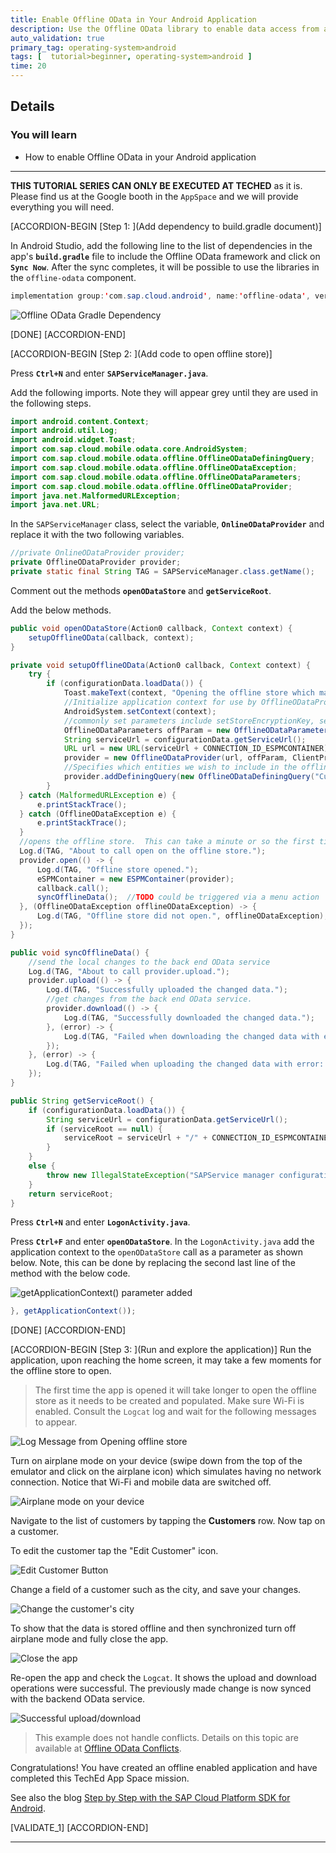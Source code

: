 ```yaml
---
title: Enable Offline OData in Your Android Application
description: Use the Offline OData library to enable data access from an on device database.
auto_validation: true
primary_tag: operating-system>android
tags: [  tutorial>beginner, operating-system>android ]
time: 20
---
```


## Details
### You will learn  
  - How to enable Offline OData in your Android application

---

**THIS TUTORIAL SERIES CAN ONLY BE EXECUTED AT TECHED**  as it is. Please find us at the Google booth in the `AppSpace` and we will provide everything you will need.


[ACCORDION-BEGIN [Step 1: ](Add dependency to build.gradle document)]

In Android Studio, add the following line to the list of dependencies in the app's **`build.gradle`** file to include the Offline OData framework and click on **`Sync Now`**.  After the sync completes, it will be possible to use the libraries in the `offline-odata` component.

```Java
implementation group:'com.sap.cloud.android', name:'offline-odata', version: sdkVersion
```

![Offline OData Gradle Dependency](offline-odata-gradle-file.png)

[DONE]
[ACCORDION-END]

[ACCORDION-BEGIN [Step 2: ](Add code to open offline store)]

Press **`Ctrl+N`** and enter **`SAPServiceManager.java`**.

Add the following imports.  Note they will appear grey until they are used in the following steps.

```Java
import android.content.Context;
import android.util.Log;
import android.widget.Toast;
import com.sap.cloud.mobile.odata.core.AndroidSystem;
import com.sap.cloud.mobile.odata.offline.OfflineODataDefiningQuery;
import com.sap.cloud.mobile.odata.offline.OfflineODataException;
import com.sap.cloud.mobile.odata.offline.OfflineODataParameters;
import com.sap.cloud.mobile.odata.offline.OfflineODataProvider;
import java.net.MalformedURLException;
import java.net.URL;
```

In the `SAPServiceManager` class, select the variable, **`OnlineODataProvider`** and replace it with the two following variables.

```Java
//private OnlineODataProvider provider;
private OfflineODataProvider provider;
private static final String TAG = SAPServiceManager.class.getName();
```


Comment out the methods **`openODataStore`** and **`getServiceRoot`**.


Add the below methods.

```Java
public void openODataStore(Action0 callback, Context context) {
    setupOfflineOData(callback, context);
}

private void setupOfflineOData(Action0 callback, Context context) {
    try {
        if (configurationData.loadData()) {
            Toast.makeText(context, "Opening the offline store which may take a few moments the first time it is opened.", Toast.LENGTH_LONG).show();
            //Initialize application context for use by OfflineODataProvider
            AndroidSystem.setContext(context);
            //commonly set parameters include setStoreEncryptionKey, setStoreName, setStorePath
            OfflineODataParameters offParam = new OfflineODataParameters();
            String serviceUrl = configurationData.getServiceUrl();
            URL url = new URL(serviceUrl + CONNECTION_ID_ESPMCONTAINER);
            provider = new OfflineODataProvider(url, offParam, ClientProvider.get());
            //Specifies which entities we wish to include in the offline store
            provider.addDefiningQuery(new OfflineODataDefiningQuery("Customers", "Customers", false));
        }
  } catch (MalformedURLException e) {
      e.printStackTrace();
  } catch (OfflineODataException e) {
      e.printStackTrace();
  }
  //opens the offline store.  This can take a minute or so the first time it is called as it is created and populated.
  Log.d(TAG, "About to call open on the offline store.");
  provider.open(() -> {
      Log.d(TAG, "Offline store opened.");
      eSPMContainer = new ESPMContainer(provider);
      callback.call();
      syncOfflineData();  //TODO could be triggered via a menu action
  }, (OfflineODataException offlineODataException) -> {
      Log.d(TAG, "Offline store did not open.", offlineODataException);
  });
}

public void syncOfflineData() {
    //send the local changes to the back end OData service
    Log.d(TAG, "About to call provider.upload.");
    provider.upload(() -> {
        Log.d(TAG, "Successfully uploaded the changed data.");
        //get changes from the back end OData service.
        provider.download(() -> {
            Log.d(TAG, "Successfully downloaded the changed data.");
        }, (error) -> {
            Log.d(TAG, "Failed when downloading the changed data with error: " + error.getMessage());
        });
    }, (error) -> {
        Log.d(TAG, "Failed when uploading the changed data with error: " + error.getMessage());
    });
}

public String getServiceRoot() {
    if (configurationData.loadData()) {
        String serviceUrl = configurationData.getServiceUrl();
        if (serviceRoot == null) {
            serviceRoot = serviceUrl + "/" + CONNECTION_ID_ESPMCONTAINER;
        }
    }
    else {
        throw new IllegalStateException("SAPService manager configurationData.loadData() failed.");
    }
    return serviceRoot;
}
```

Press **`Ctrl+N`** and enter **`LogonActivity.java`**.

Press **`Ctrl+F`** and enter **`openODataStore`**. In the `LogonActivity.java` add the application context to the `openODataStore` call as a parameter as shown below.  Note, this can be done by replacing the second last line of the method with the below code.

![getApplicationContext() parameter added](application-context-parameter.png)

```Java
}, getApplicationContext());
```

[DONE]
[ACCORDION-END]

[ACCORDION-BEGIN [Step 3: ](Run and explore the application)]
Run the application, upon reaching the home screen, it may take a few moments for the offline store to open.

> The first time the app is opened it will take longer to open the offline store as it needs to be created and populated.  Make sure Wi-Fi is enabled. Consult the `Logcat` log and wait for the following messages to appear.

![Log Message from Opening offline store](offline-store-opened.png)

Turn on airplane mode on your device (swipe down from the top of the emulator and click on the airplane icon) which simulates having no network connection. Notice that Wi-Fi and mobile data are switched off.

![Airplane mode on your device](airplane-mode.png)

Navigate to the list of customers by tapping the **Customers** row. Now tap on a customer.

To edit the customer tap the "Edit Customer" icon.

![Edit Customer Button](edit-customer-button.png)

Change a field of a customer such as the city, and save your changes.

![Change the customer's city](edit-customer-activity.png)

To show that the data is stored offline and then synchronized turn off airplane mode and fully close the app.

![Close the app](close-app.png)

Re-open the app and check the `Logcat`. It shows the upload and download operations were successful. The previously made change is now synced with the backend OData service.

![Successful upload/download](upload-successful.png)

> This example does not handle conflicts. Details on this topic are available at <a target="_blank" href="https://help.sap.com/doc/c2d571df73104f72b9f1b73e06c5609a/Latest/en-US/docs/user-guide/odata/Offline_OData_Handling_Errors_And_Conflicts.html">Offline OData Conflicts</a>.

Congratulations! You have created an offline enabled application and have completed this TechEd App Space mission. 

See also the blog <a target="_blank" href="https://blogs.sap.com/2018/10/15/step-by-step-with-the-sap-cloud-platform-sdk-for-android-part-1/">Step by Step with the SAP Cloud Platform SDK for Android</a>.

[VALIDATE_1]
[ACCORDION-END]

---
